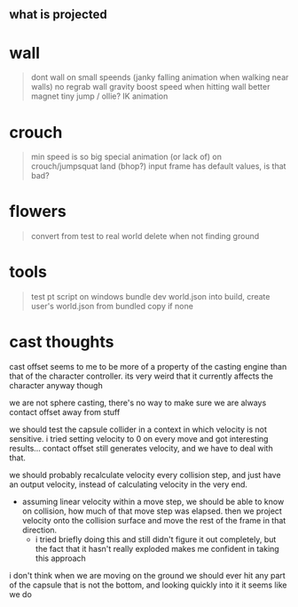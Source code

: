 what is projected
---

# wall
> dont wall on small speends (janky falling animation when walking near walls)
> no regrab wall gravity
> boost speed when hitting wall
> better magnet
> tiny jump / ollie?
> IK animation

# crouch
> min speed is so big
> special animation (or lack of) on crouch/jumpsquat land (bhop?)
> input frame has default values, is that bad?

# flowers
> convert from test to real world
> delete when not finding ground

# tools
> test pt script on windows
> bundle dev world.json into build, create user's world.json from bundled copy if none


# cast thoughts
cast offset seems to me to be more of a property of the casting engine than that of the character controller.
its very weird that it currently affects the character anyway though

we are not sphere casting, there's no way to make sure we are always contact offset away from stuff

we should test the capsule collider in a context in which velocity is not sensitive. i tried setting velocity to 0 on every move and got interesting results...
  contact offset still generates velocity, and we have to deal with that.

we should probably recalculate velocity every collision step, and just have an output velocity, instead of calculating velocity in the very end.
  - assuming linear velocity within a move step, we should be able to know on collision, how much of that move step was elapsed. then we project velocity onto the collision surface and move the rest of the frame in that direction.
    - i tried briefly doing this and still didn't figure it out completely, but the fact that it hasn't really exploded makes me confident in taking this approach


i don't think when we are moving on the ground we should ever hit any part of the capsule that is not the bottom, and looking quickly into it it seems like we do